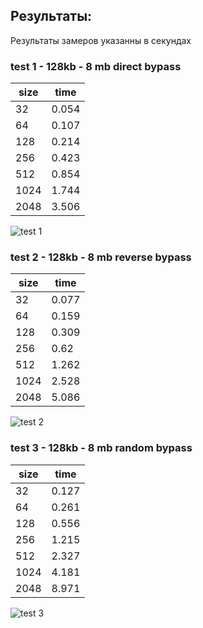 ## Результаты:

Результаты замеров указанны в секундах


### test 1 - 128kb - 8 mb direct bypass
|size|time|
|------|-------|
| 32   | 0.054 |
| 64   | 0.107 |
| 128  | 0.214 |
| 256  | 0.423 |
| 512  | 0.854 |
| 1024 | 1.744 |
| 2048 | 3.506 |

![test 1](https://github.com/bmstu-iu8-34-cpp-2018/lab-2-cache-yokkidack/blob/master/imp/chart%20(4).png)

### test 2 - 128kb - 8 mb reverse bypass
|size|time|
|------|-------|
| 32   | 0.077 |
| 64   | 0.159 |
| 128  | 0.309 |
| 256  | 0.62  |
| 512  | 1.262 |
| 1024 | 2.528 |
| 2048 | 5.086 |

![test 2](https://github.com/bmstu-iu8-34-cpp-2018/lab-2-cache-yokkidack/blob/master/imp/chart%20(3).png)

### test 3 - 128kb - 8 mb random bypass
|size|time|
|------|-------|
| 32   | 0.127 |
| 64   | 0.261 |
| 128  | 0.556 |
| 256  | 1.215 |
| 512  | 2.327 |
| 1024 | 4.181 |
| 2048 | 8.971 |

![test 3](https://github.com/bmstu-iu8-34-cpp-2018/lab-2-cache-yokkidack/blob/master/imp/chart%20(5).png)

